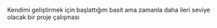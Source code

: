 Kendimi geliştirmek için başlattığım basit ama zamanla daha ileri seviye olacak bir proje çalışması
